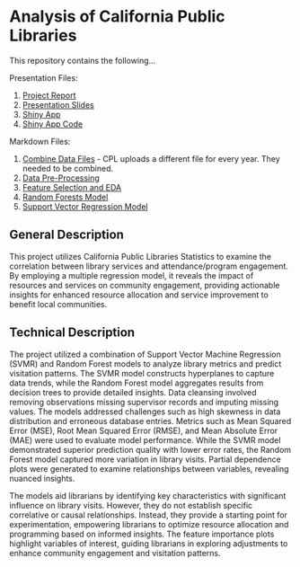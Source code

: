 # Analysis of California Public Libraries

This repository contains the following... 

Presentation Files: 
1. [Project Report](https://github.com/itstrieu/California_Public_Libraries/blob/main/Project%20Report.pdf)
2. [Presentation Slides](https://github.com/itstrieu/California_Public_Libraries/blob/main/Presentation%20Slides.pdf)
3. [Shiny App](https://itstrieu.shinyapps.io/California_Public_Libraries/)
4. [Shiny App Code](https://github.com/itstrieu/California_Public_Libraries/blob/main/CPL_Shiny_App.R)

Markdown Files:

1. [Combine Data Files](https://github.com/itstrieu/California_Public_Libraries/blob/main/00_CPL_Combine_Data_Files.md) - CPL uploads a different file for every year. They needed to be combined.
2. [Data Pre-Processing](https://github.com/itstrieu/California_Public_Libraries/blob/main/01_CPL_Data_PreProcessing.md)
3. [Feature Selection and EDA](https://github.com/itstrieu/California_Public_Libraries/blob/main/02_CPL_Feature_Selection.md)
4. [Random Forests Model](https://github.com/itstrieu/California_Public_Libraries/blob/main/03_CPL_Random_Forests.md) 
5. [Support Vector Regression Model](https://github.com/itstrieu/California_Public_Libraries/blob/main/04_Support_Vector_Machine_Regression.md) 

## General Description

This project utilizes California Public Libraries Statistics to examine the correlation between library services and attendance/program engagement. By employing a multiple regression model, it reveals the impact of resources and services on community engagement, providing actionable insights for enhanced resource allocation and service improvement to benefit local communities.

## Technical Description

The project utilized a combination of Support Vector Machine Regression (SVMR) and Random Forest models to analyze library metrics and predict visitation patterns. The SVMR model constructs hyperplanes to capture data trends, while the Random Forest model aggregates results from decision trees to provide detailed insights. Data cleansing involved removing observations missing supervisor records and imputing missing values. The models addressed challenges such as high skewness in data distribution and erroneous database entries. Metrics such as Mean Squared Error (MSE), Root Mean Squared Error (RMSE), and Mean Absolute Error (MAE) were used to evaluate model performance. While the SVMR model demonstrated superior prediction quality with lower error rates, the Random Forest model captured more variation in library visits. Partial dependence plots were generated to examine relationships between variables, revealing nuanced insights. 

The models aid librarians by identifying key characteristics with significant influence on library visits. However, they do not establish specific correlative or causal relationships. Instead, they provide a starting point for experimentation, empowering librarians to optimize resource allocation and programming based on informed insights. The feature importance plots highlight variables of interest, guiding librarians in exploring adjustments to enhance community engagement and visitation patterns.
